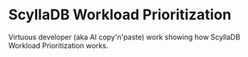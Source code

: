 # ScyllaDB Workload Prioritization

Virtuous developer (aka AI copy'n'paste) work showing how ScyllaDB Workload Prioritization works.
